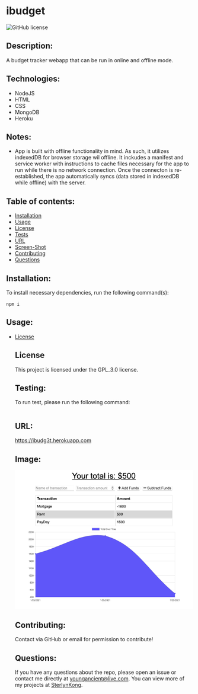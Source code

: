 # ibudget
  ![GitHub license](https://img.shields.io/badge/license-GPL_3.0-blue.svg)

  ## Description:
  A budget tracker webapp that can be run in online and offline mode.

  ## Technologies:
  * NodeJS
  * HTML
  * CSS
  * MongoDB
  * Heroku


  ## Notes:
  - App is built with offline functionality in mind. As such, it utilizes indexedDB for browser storage wil offline. It inckudes a manifest and service worker with instructions to cache files necessary for the app to run while there is no network connection. Once the connecton is re-established, the app automatically syncs (data stored in indexedDB while offline) with the server.



  ## Table of contents:
  * [Installation](#installation)
  * [Usage](#usage)
  * [License](#license)
  * [Tests](#testing)
  * [URL](#url)
  * [Screen-Shot](#image)
  * [Contributing](#contributing)
  * [Questions](#questions)



  ## Installation:
  To install necessary dependencies, run the following command(s):

  ```
  npm i
  ```


  ## Usage:
  
* [License](#license)



  ## License
  This project is licensed under the GPL_3.0 license.


  ## Testing:
  To run test, please run the following command:

  ```
  
  ```


  ## URL:
  https://ibudg3t.herokuapp.com


  ## Image:
  ![ibudget_screen_shot](/images/ibudget_ss1.png "ibudget screenshot")


  ## Contributing:
  Contact via GitHub or email for permission to contribute!


  ## Questions:
  If you have any questions about the repo, please open an issue or contact me directly at youngancient@live.com. You can view more of my projects at [SterlynKong](https://github.com/SterlynKong).
